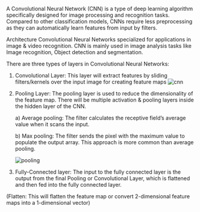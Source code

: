 A Convolutional Neural Network (CNN) is a type of deep learning algorithm specifically designed for image processing and recognition tasks. Compared to other classification models, CNNs require less preprocessing as they can automatically learn features from input by filters. 

Architecture
Convolutional Neural Networks specialized for applications in image & video recognition. CNN is mainly used in image analysis tasks like Image recognition, Object detection and segmentation.

There are three types of layers in Convolutional Neural Networks:
1) Convolutional Layer: This layer will extract features by sliding filters/kernels over the input image for creating feature maps
   ![cnn](https://github.com/PranavEswr/ANN-v-s-CNN-/assets/91025454/f3b3f3f8-0536-4ec2-87a8-176a2ab8dc8d)


3) Pooling Layer: The pooling layer is used to reduce the dimensionality of the feature map. There will be multiple activation & pooling layers inside the hidden layer of the CNN.

   a) Average pooling: The filter calculates the receptive field’s average value when it scans the input.

   b) Max pooling: The filter sends the pixel with the maximum value to populate the output array. This approach is more common than average pooling.

   ![pooling](https://github.com/PranavEswr/ANN-v-s-CNN-/assets/91025454/bca79d18-5a1b-48e0-b945-279401ea4857)


5) Fully-Connected layer: The input to the fully connected layer is the output from the final Pooling or Convolutional Layer, which is flattened and then fed into the fully connected layer.

(Flatten: This will flatten the feature map or convert 2-dimensional feature maps into a 1-dimensional vector)
